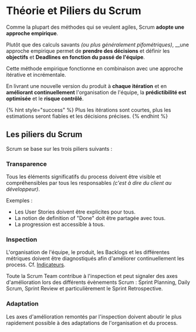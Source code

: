 # Théorie et Piliers du Scrum

Comme la plupart des méthodes qui se veulent agiles, Scrum **adopte une approche empirique**.

Plutôt que des calculs savants _\(ou plus généralement pifométriques\)_, __une approche empirique permet de **prendre des décisions** et définir les **objectifs** et **Deadlines** **en fonction du passé de l'équipe**.

Cette méthode empirique fonctionne en combinaison avec une approche itérative et incrémentale.

En livrant une nouvelle version du produit à **chaque itération** et en **améliorant continuellement** l'organisation de l'équipe, la **prédictibilité est optimisée** et le **risque contrôlé**.

{% hint style="success" %}
Plus les itérations sont courtes, plus les estimations seront fiables et les décisions précises.
{% endhint %}

## Les piliers du Scrum

Scrum se base sur les trois piliers suivants :

### Transparence

Tous les éléments significatifs du process doivent être visible et compréhensibles par tous les responsables _\(c'est à dire du client au développeur\)_.

Exemples :

* Les User Stories doivent être explicites pour tous.
* La notion de definition of "Done" doit être partagée avec tous.
* La progression est accessible à tous.

### Inspection

L'organisation de l'équipe, le produit, les Backlogs et les différentes métriques doivent être diagnostiqués afin d'améliorer continuellement les process. Cf. [Indicateurs](../indicateurs.md).

Toute la Scrum Team contribue à l'inspection et peut signaler des axes d'amélioration lors des différents évènements Scrum : Sprint Planning, Daily Scrum, Sprint Review et particulièrement le Sprint Retrospective.

### Adaptation

Les axes d'amélioration remontés par l'inspection doivent aboutir le plus rapidement possible à des adaptations de l'organisation et du process.

